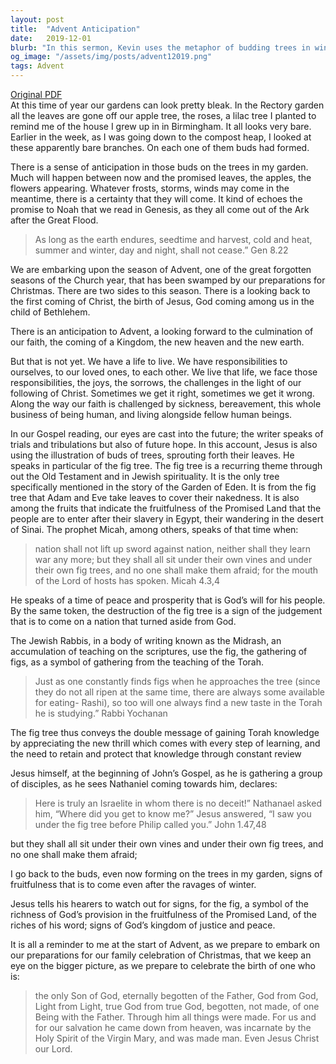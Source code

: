 ```yaml
---
layout: post
title:  "Advent Anticipation"
date:   2019-12-01
blurb: "In this sermon, Kevin uses the metaphor of budding trees in winter to discuss the anticipation of Advent. He reminds us of the promise of new life and growth, even in the bleakest times. Drawing from the scriptures, he highlights the significance of the fig tree as a symbol of God's provision and the richness of His word."
og_image: "/assets/img/posts/advent12019.png"
tags: Advent
---
```

[Original PDF](/assets/pdf/advent12019.pdf)    
At this time of year our gardens can look pretty bleak. In the Rectory garden all the leaves are gone off our apple tree, the roses, a lilac tree I planted to remind me of the house I grew up in in Birmingham. It all looks very bare. Earlier in the week, as I was going down to the compost heap, I looked at these apparently bare branches. On each one of them buds had formed.

There is a sense of anticipation in those buds on the trees in my garden. Much will happen between now and the promised leaves, the apples, the flowers appearing. Whatever frosts, storms, winds may come in the meantime, there is a certainty that they will come. It kind of echoes the promise to Noah that we read in Genesis, as they all come out of the Ark after the Great Flood.

> As long as the earth endures, seedtime and harvest, cold and heat, summer and winter, day and night, shall not cease.” Gen 8.22

We are embarking upon the season of Advent, one of the great forgotten seasons of the Church year, that has been swamped by our preparations for Christmas. There are two sides to this season. There is a looking back to the first coming of Christ, the birth of Jesus, God coming among us in the child of Bethlehem.

There is an anticipation to Advent, a looking forward to the culmination of our faith, the coming of a Kingdom, the new heaven and the new earth.

But that is not yet. We have a life to live. We have responsibilities to ourselves, to our loved ones, to each other. We live that life, we face those responsibilities, the joys, the sorrows, the challenges in the light of our following of Christ. Sometimes we get it right, sometimes we get it wrong. Along the way our faith is challenged by sickness, bereavement, this whole business of being human, and living alongside fellow human beings.

In our Gospel reading, our eyes are cast into the future; the writer speaks of trials and tribulations but also of future hope. In this account, Jesus is also using the illustration of buds of trees, sprouting forth their leaves. He speaks in particular of the fig tree. The fig tree is a recurring theme through out the Old Testament and in Jewish spirituality. It is the only tree specifically mentioned in the story of the Garden of Eden. It is from the fig tree that Adam and Eve take leaves to cover their nakedness. It is also among the fruits that indicate the fruitfulness of the Promised Land that the people are to enter after their slavery in Egypt, their wandering in the desert of Sinai. The prophet Micah, among others, speaks of that time when:

> nation shall not lift up sword against nation, neither shall they learn war any more; but they shall all sit under their own vines and under their own fig trees, and no one shall make them afraid; for the mouth of the Lord of hosts has spoken. Micah 4.3,4

He speaks of a time of peace and prosperity that is God’s will for his people. By the same token, the destruction of the fig tree is a sign of the judgement that is to come on a nation that turned aside from God.

The Jewish Rabbis, in a body of writing known as the Midrash, an accumulation of teaching on the scriptures, use the fig, the gathering of figs, as a symbol of gathering from the teaching of the Torah.

> Just as one constantly finds figs when he approaches the tree (since they do not all ripen at the same time, there are always some available for eating- Rashi), so too will one always find a new taste in the Torah he is studying.” Rabbi Yochanan

The fig tree thus conveys the double message of gaining Torah knowledge by appreciating the new thrill which comes with every step of learning, and the need to retain and protect that knowledge through constant review

Jesus himself, at the beginning of John’s Gospel, as he is gathering a group of disciples, as he sees Nathaniel coming towards him, declares:

> Here is truly an Israelite in whom there is no deceit!” Nathanael asked him, “Where did you get to know me?” Jesus answered, “I saw you under the fig tree before Philip called you.” John 1.47,48

but they shall all sit under their own vines and under their own fig trees, and no one shall make them afraid;

I go back to the buds, even now forming on the trees in my garden, signs of fruitfulness that is to come even after the ravages of winter.

Jesus tells his hearers to watch out for signs, for the fig, a symbol of the richness of God’s provision in the fruitfulness of the Promised Land, of the riches of his word; signs of God’s kingdom of justice and peace.

It is all a reminder to me at the start of Advent, as we prepare to embark on our preparations for our family celebration of Christmas, that we keep an eye on the bigger picture, as we prepare to celebrate the birth of one who is:

> the only Son of God, eternally begotten of the Father, God from God, Light from Light, true God from true God, begotten, not made, of one Being with the Father. Through him all things were made. For us and for our salvation he came down from heaven, was incarnate by the Holy Spirit of the Virgin Mary, and was made man. Even Jesus Christ our Lord.
